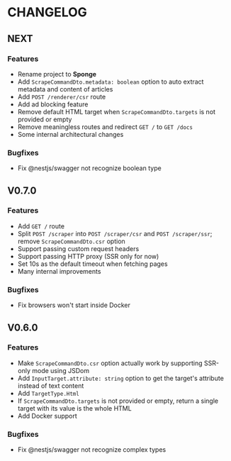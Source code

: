 # CHANGELOG

## NEXT

### Features

- Rename project to **Sponge**
- Add `ScrapeCommandDto.metadata: boolean` option to auto extract metadata and content of articles
- Add `POST /renderer/csr` route
- Add ad blocking feature
- Remove default HTML target when `ScrapeCommandDto.targets` is not provided or empty
- Remove meaningless routes and redirect `GET /` to `GET /docs`
- Some internal architectural changes

### Bugfixes

- Fix @nestjs/swagger not recognize boolean type

## V0.7.0

### Features

- Add `GET /` route
- Split `POST /scraper` into `POST /scraper/csr` and `POST /scraper/ssr`; remove `ScrapeCommandDto.csr` option
- Support passing custom request headers
- Support passing HTTP proxy (SSR only for now)
- Set 10s as the default timeout when fetching pages
- Many internal improvements

### Bugfixes

- Fix browsers won't start inside Docker

## V0.6.0

### Features

- Make `ScrapeCommandDto.csr` option actually work by supporting SSR-only mode using JSDom
- Add `InputTarget.attribute: string` option to get the target's attribute instead of text content
- Add `TargetType.Html`
- If `ScrapeCommandDto.targets` is not provided or empty, return a single target with its value is the whole HTML
- Add Docker support

### Bugfixes

- Fix @nestjs/swagger not recognize complex types
